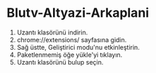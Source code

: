 # Blutv-Altyazi-Arkaplani

1. Uzantı klasörünü indirin.
2. chrome://extensions/ sayfasına gidin.
3. Sağ üstte, Geliştirici modu'nu etkinleştirin.
4. Paketlenmemiş öğe yükle'yi tıklayın.
5. Uzantı klasörünü bulup seçin.

